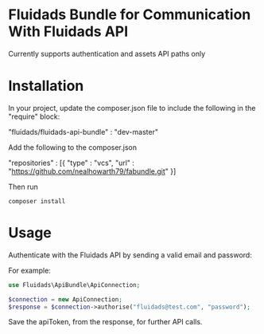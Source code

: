 Fluidads Bundle for Communication With Fluidads API
====================================================

Currently supports authentication and assets API paths only



Installation
==============
In your project, update the composer.json file to include the following in the "require" block:

"fluidads/fluidads-api-bundle" : "dev-master"

Add the following to the composer.json

"repositories" : [{
    "type" : "vcs",
    "url" : "https://github.com/nealhowarth79/fabundle.git"
}]

Then run 
```console
composer install
```

Usage
=======
Authenticate with the Fluidads API by sending a valid email and password:

For example:

```php
use Fluidads\ApiBundle\ApiConnection;

$connection = new ApiConnection;
$response = $connection->authorise("fluidads@test.com", "password");
```

Save the apiToken, from the response, for further API calls.
